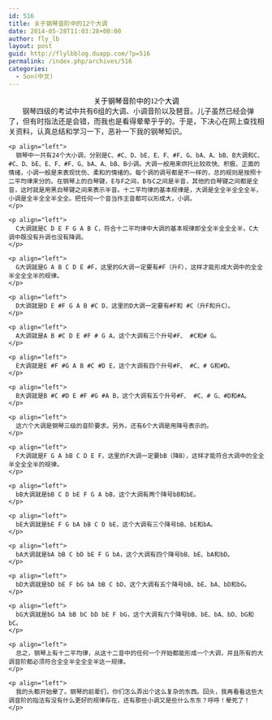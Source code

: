 ```yaml
---
id: 516
title: 关于钢琴音阶中的12个大调
date: 2014-05-28T11:03:28+00:00
author: fly_lb
layout: post
guid: http://flylbblog.duapp.com/?p=516
permalink: /index.php/archives/516
categories:
  - Son(中文)
---
```

<div id="paperTitleArea" class="lp_title_type_3" align="center">
  <span id="paperTitle"><span style="color: #000000; font-family: 微软雅黑;">关于钢琴音阶中的12个大调</span></span>
</div>

<div id="blogDetailDiv" data-webp-ctx-e="1">
  <div class="blog_details_20120222">
    <div>
       <b>       </b>钢琴四级的考试中共有6组的大调、小调音阶以及琶音。儿子虽然已经会弹了，但有时指法还是会错，而我也是看得晕晕乎乎的。于是，下决心在网上查找相关资料，认真总结和学习一下，恶补一下我的钢琴知识。
    </div>
    
    <p align="left">
      钢琴中一共有24个大小调，分别是C、#C、D、bE、E、F、#F、G、bA、A、bB、B大调和C、#C、D、bE、E、F、#F、G、bA、A、bB、B小调。大调一般用来烘托比较欢快、积极、正面的情绪，小调一般是来表现忧伤、柔和的情绪的。每个调的调号都是不一样的，总的规则是按照十二平均律来分的。在钢琴上的白琴键，E与F之间，B与C之间是半音，其他的白琴键之间都是全音，这时就是用黑白琴键之间来表示半音。十二平均律的基本规律是，大调是全全半全全全半，小调是全半全全半全全。把任何一个音当作主音都可以形成大，小调。
    </p>
    
    <p align="left">
      C大调就是C D E F G A B C，符合十二平均律中大调的基本规律即全全半全全全半，C大调中既没有升调也没有降调。
    </p>
    
    <p align="left">
      G大调就是G A B C D E #F，这里的G大调一定要有#F（升F），这样才能形成大调中的全全半全全全半的规律。
    </p>
    
    <p align="left">
      D大调就是D E #F G A B #C D，这里的D大调一定要有#F和 #C（升F和升C）。
    </p>
    
    <p align="left">
      A大调就是A B #C D E #F # G A，这个大调有三个升号#F、 #C和# G。
    </p>
    
    <p align="left">
      E大调就是E #F #G A B #C #D E，这个大调有四个升号#F、 #C、# G和#D。
    </p>
    
    <p align="left">
      B大调就是B #C #D E #F #G #A B，这个大调有五个升号#F、 #C、# G、#D和#A。
    </p>
    
    <p align="left">
      这六个大调是钢琴三级的音阶要求。另外，还有6个大调是用降号表示的。
    </p>
    
    <p align="left">
      F大调就是F G A bB C D E F，这里的F大调一定要bB（降B），这样才能符合大调中的全全半全全全半的规律。
    </p>
    
    <p align="left">
      bB大调就是bB C D bE F G A bB，这个大调有两个降号bB和bE。
    </p>
    
    <p align="left">
      bE大调就是bE F G bA bB C D bE，这个大调有三个降号bB、bE和bA。
    </p>
    
    <p align="left">
      bA大调就是bA bB C bD bE F G bA，这个大调有四个降号bB、bE、bA和bD。
    </p>
    
    <p align="left">
      bD大调就是bD bE F bG bA bB C bD，这个大调有五个降号bB、bE、bA、bD和bG。
    </p>
    
    <p align="left">
      bG大调就是bG bA bB bC bD bE F bG，这个大调有六个降号bB、bE、bA、bD、bG和bC。
    </p>
    
    <p align="left">
      总之，钢琴上有十二平均律，从这十二音中的任何一个开始都能形成一个大调，并且所有的大调音阶都必须符合全全半全全全半这一规律。
    </p>
    
    <p align="left">
      我的头都开始晕了。钢琴的前辈们，你们怎么弄出个这么复杂的东西。回头，我再看看这些大调音阶的指法有没有什么更好的规律存在，还有那些小调又是些什么东东？呼呼！晕死了！
    </p>
  </div>
</div>